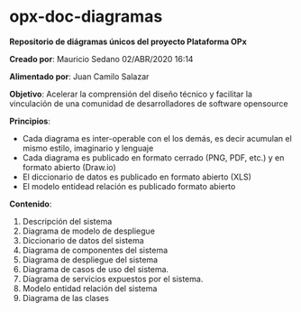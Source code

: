 # opx-doc-diagramas

**Repositorio de diágramas únicos del proyecto Plataforma OPx**

**Creado por**: Mauricio Sedano 02/ABR/2020  16:14

**Alimentado por**: Juan Camilo Salazar

**Objetivo**: Acelerar la comprensión del diseño técnico y facilitar la vinculación de una comunidad de desarrolladores de software opensource

**Principios**: 
- Cada diagrama es inter-operable con el los demás, es decir acumulan el mismo estilo, imaginario y lenguaje
- Cada diagrama es publicado en formato cerrado (PNG, PDF, etc.) y en formato abierto (Draw.io)
- El diccionario de datos es publicado en formato abierto (XLS)
- El modelo entidead relación es publicado formato abierto

**Contenido**:
1. Descripción del sistema
2. Diagrama de modelo de despliegue
3. Diccionario de datos del sistema
4. Diagrama de componentes del sistema
5. Diagrama de despliegue del sistema
6. Diagrama de casos de uso del sistema.
7. Diagrama de servicios expuestos por el sistema.
8. Modelo entidad relación del sistema
9. Diagrama de las clases
